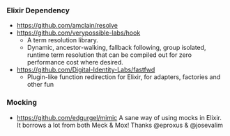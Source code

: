 ### Elixir Dependency

- https://github.com/amclain/resolve
- https://github.com/verypossible-labs/hook
  - A term resolution library.
  - Dynamic, ancestor-walking, fallback following, group isolated, runtime term resolution that can be compiled out for zero performance cost where desired.
- https://github.com/Digital-Identity-Labs/fastfwd
  - Plugin-like function redirection for Elixir, for adapters, factories and other fun

### Mocking

- https://github.com/edgurgel/mimic
  A sane way of using mocks in Elixir. It borrows a lot from both Meck & Mox! Thanks @eproxus & @josevalim
